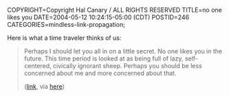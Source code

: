 COPYRIGHT=Copyright Hal Canary / ALL RIGHTS RESERVED
TITLE=no one likes you
DATE=2004-05-12 10:24:15-05:00 (CDT)
POSTID=246
CATEGORIES=mindless-link-propagation;

Here is what a time traveler thinks of us:

> Perhaps I should let you all in on a little secret. No one likes you in the future. This time period is looked at as being full of lazy, self-centered, civically ignorant sheep. Perhaps you should be less concerned about me and more concerned about that.
> 
> ([link](http://www.johntitor.com/Nov2000P.htm), via [here](http://www.idlewords.com/weblog.09.2003.html#293))
